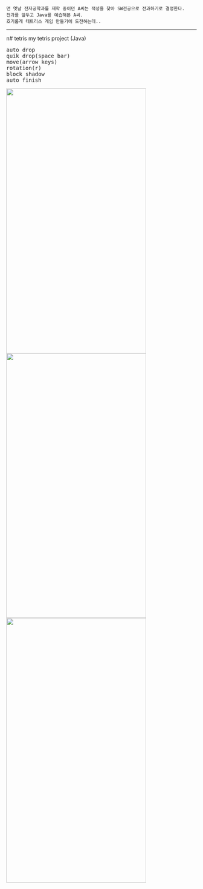 ```
먼 옛날 전자공학과를 재학 중이던 A씨는 적성을 찾아 SW전공으로 전과하기로 결정한다.
전과를 앞두고 Java를 예습해본 A씨.
호기롭게 테트리스 게임 만들기에 도전하는데..
```

---

n# tetris
my tetris project (Java)

<pre>
auto drop
quik drop(space bar)
move(arrow keys)
rotation(r)
block shadow
auto finish
</pre>

<img src="https://user-images.githubusercontent.com/74762475/110062043-e7657e00-7dab-11eb-94eb-233cdaee2783.PNG"  width="370" height="700">
<img src="https://user-images.githubusercontent.com/74762475/110062045-e92f4180-7dab-11eb-86a3-ead3cc35ec6a.PNG"  width="370" height="700">
<img src="https://user-images.githubusercontent.com/74762475/110062050-ea606e80-7dab-11eb-8783-0f1f61721c79.PNG"  width="370" height="700">
